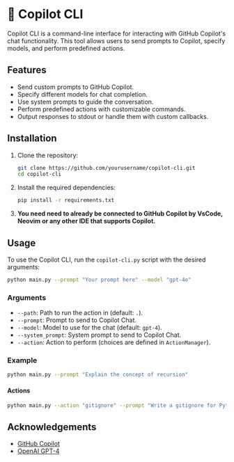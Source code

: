 # 🚀 Copilot CLI

Copilot CLI is a command-line interface for interacting with GitHub Copilot's chat functionality. This tool allows users to send prompts to Copilot, specify models, and perform predefined actions.

## Features

- Send custom prompts to GitHub Copilot.
- Specify different models for chat completion.
- Use system prompts to guide the conversation.
- Perform predefined actions with customizable commands.
- Output responses to stdout or handle them with custom callbacks.

## Installation

1. Clone the repository:
    ```sh
    git clone https://github.com/yourusername/copilot-cli.git
    cd copilot-cli
    ```

2. Install the required dependencies:
    ```sh
    pip install -r requirements.txt
    ```

3. **You need need to already be connected to GitHub Copilot by VsCode, Neovim or any other IDE that supports Copilot.**

## Usage

To use the Copilot CLI, run the `copilot-cli.py` script with the desired arguments:

```sh
python main.py --prompt "Your prompt here" --model "gpt-4o"
```

### Arguments

- `--path`: Path to run the action in (default: `.`).
- `--prompt`: Prompt to send to Copilot Chat.
- `--model`: Model to use for the chat (default: `gpt-4`).
- `--system_prompt`: System prompt to send to Copilot Chat.
- `--action`: Action to perform (choices are defined in `ActionManager`).

### Example

```sh
python main.py --prompt "Explain the concept of recursion"
```

#### Actions
```sh
python main.py --action "gitignore" --prompt "Write a gitignore for Python" --path "/path/to/project"
```

## Acknowledgements

- [GitHub Copilot](https://github.com/features/copilot)
- [OpenAI GPT-4](https://openai.com/research/gpt-4)

